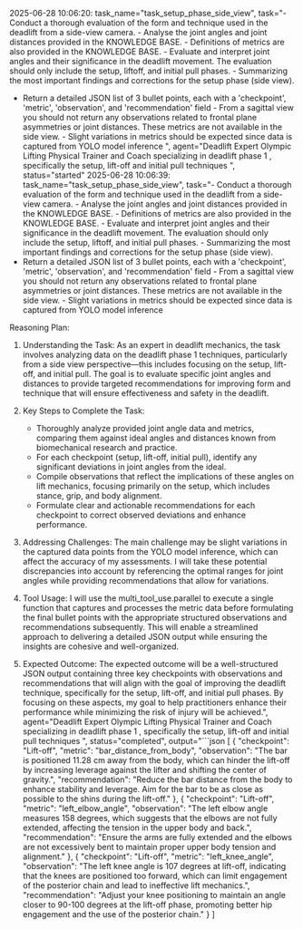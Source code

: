 2025-06-28 10:06:20: task_name="task_setup_phase_side_view", task="- Conduct a thorough evaluation of the form and technique used in the deadlift from a side-view camera. - Analyse the joint angles and joint distances provided in the KNOWLEDGE BASE. - Definitions of metrics are also provided in the KNOWLEDGE BASE. - Evaluate and interpret joint angles and their significance in the deadlift movement. The evaluation should only include the setup, liftoff, and initial pull phases. - Summarizing the most important findings and corrections for the setup phase (side view).
- Return a detailed JSON list of 3 bullet points, each with a 'checkpoint', 'metric', 'observation', and 'recommendation' field - From a sagittal view you should not return any observations related to frontal plane asymmetries or joint distances. These metrics are not available in the side view. - Slight variations in metrics should be expected since data is captured from YOLO model inference
", agent="Deadlift Expert Olympic Lifting Physical Trainer and Coach specializing in deadlift phase 1 , specifically the setup, lift-off and initial pull techniques
", status="started"
2025-06-28 10:06:39: task_name="task_setup_phase_side_view", task="- Conduct a thorough evaluation of the form and technique used in the deadlift from a side-view camera. - Analyse the joint angles and joint distances provided in the KNOWLEDGE BASE. - Definitions of metrics are also provided in the KNOWLEDGE BASE. - Evaluate and interpret joint angles and their significance in the deadlift movement. The evaluation should only include the setup, liftoff, and initial pull phases. - Summarizing the most important findings and corrections for the setup phase (side view).
- Return a detailed JSON list of 3 bullet points, each with a 'checkpoint', 'metric', 'observation', and 'recommendation' field - From a sagittal view you should not return any observations related to frontal plane asymmetries or joint distances. These metrics are not available in the side view. - Slight variations in metrics should be expected since data is captured from YOLO model inference


Reasoning Plan:
1. Understanding the Task: As an expert in deadlift mechanics, the task involves analyzing data on the deadlift phase 1 techniques, particularly from a side view perspective—this includes focusing on the setup, lift-off, and initial pull. The goal is to evaluate specific joint angles and distances to provide targeted recommendations for improving form and technique that will ensure effectiveness and safety in the deadlift. 

2. Key Steps to Complete the Task:  
   - Thoroughly analyze provided joint angle data and metrics, comparing them against ideal angles and distances known from biomechanical research and practice.  
   - For each checkpoint (setup, lift-off, initial pull), identify any significant deviations in joint angles from the ideal.  
   - Compile observations that reflect the implications of these angles on lift mechanics, focusing primarily on the setup, which includes stance, grip, and body alignment.  
   - Formulate clear and actionable recommendations for each checkpoint to correct observed deviations and enhance performance. 

3. Addressing Challenges: The main challenge may be slight variations in the captured data points from the YOLO model inference, which can affect the accuracy of my assessments. I will take these potential discrepancies into account by referencing the optimal ranges for joint angles while providing recommendations that allow for variations. 
 
4. Tool Usage: I will use the multi_tool_use.parallel to execute a single function that captures and processes the metric data before formulating the final bullet points with the appropriate structured observations and recommendations subsequently. This will enable a streamlined approach to delivering a detailed JSON output while ensuring the insights are cohesive and well-organized.  

5. Expected Outcome: The expected outcome will be a well-structured JSON output containing three key checkpoints with observations and recommendations that will align with the goal of improving the deadlift technique, specifically for the setup, lift-off, and initial pull phases. By focusing on these aspects, my goal to help practitioners enhance their performance while minimizing the risk of injury will be achieved.", agent="Deadlift Expert Olympic Lifting Physical Trainer and Coach specializing in deadlift phase 1 , specifically the setup, lift-off and initial pull techniques
", status="completed", output="```json
[
  {
    "checkpoint": "Lift-off",
    "metric": "bar_distance_from_body",
    "observation": "The bar is positioned 11.28 cm away from the body, which can hinder the lift-off by increasing leverage against the lifter and shifting the center of gravity.",
    "recommendation": "Reduce the bar distance from the body to enhance stability and leverage. Aim for the bar to be as close as possible to the shins during the lift-off."
  },
  {
    "checkpoint": "Lift-off",
    "metric": "left_elbow_angle",
    "observation": "The left elbow angle measures 158 degrees, which suggests that the elbows are not fully extended, affecting the tension in the upper body and back.",
    "recommendation": "Ensure the arms are fully extended and the elbows are not excessively bent to maintain proper upper body tension and alignment."
  },
  {
    "checkpoint": "Lift-off",
    "metric": "left_knee_angle",
    "observation": "The left knee angle is 107 degrees at lift-off, indicating that the knees are positioned too forward, which can limit engagement of the posterior chain and lead to ineffective lift mechanics.",
    "recommendation": "Adjust your knee positioning to maintain an angle closer to 90-100 degrees at the lift-off phase, promoting better hip engagement and the use of the posterior chain."
  }
]
```"
